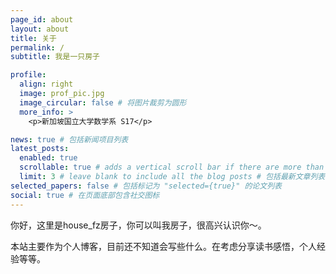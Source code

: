 ```yaml
---
page_id: about
layout: about
title: 关于
permalink: /
subtitle: 我是一只房子

profile:
  align: right
  image: prof_pic.jpg
  image_circular: false # 将图片裁剪为圆形
  more_info: >
    <p>新加坡国立大学数学系 S17</p>

news: true # 包括新闻项目列表
latest_posts:
  enabled: true
  scrollable: true # adds a vertical scroll bar if there are more than 3 new posts items
  limit: 3 # leave blank to include all the blog posts # 包括最新文章列表
selected_papers: false # 包括标记为 "selected={true}" 的论文列表
social: true # 在页面底部包含社交图标
---
```


你好，这里是house_fz房子，你可以叫我房子，很高兴认识你～。

本站主要作为个人博客，目前还不知道会写些什么。在考虑分享读书感悟，个人经验等等。